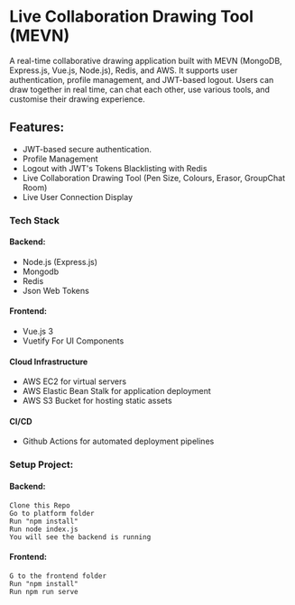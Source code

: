 # Live Collaboration Drawing Tool (MEVN)

[](https://github.com/abidgulshahid/Live-Collab-Drawing-Board#mevn-live-collaboration-drawing-tool)

A real-time collaborative drawing application built with MEVN (MongoDB, Express.js, Vue.js, Node.js), Redis, and AWS. It supports user authentication, profile management, and JWT-based logout. Users can draw together in real time, can chat each other, use various tools, and customise their drawing experience.

## Features:

 - JWT-based secure authentication.
 - Profile Management
 - Logout with JWT's Tokens Blacklisting with Redis
 - Live Collaboration Drawing Tool (Pen Size, Colours, Erasor, GroupChat Room)
 - Live User Connection Display 

### Tech Stack
#### Backend: 
- Node.js (Express.js)
- Mongodb
- Redis
- Json Web Tokens
#### Frontend: 
- Vue.js 3
- Vuetify For UI Components
#### Cloud Infrastructure
- AWS EC2 for virtual servers
- AWS Elastic Bean Stalk for application deployment 
- AWS S3 Bucket  for hosting static assets
#### CI/CD
- Github Actions for automated deployment pipelines

### Setup Project: 
#### Backend: 
	Clone this Repo
	Go to platform folder
	Run "npm install"
	Run node index.js
	You will see the backend is running
#### Frontend: 
	G to the frontend folder
	Run "npm install"
	Run npm run serve
	



